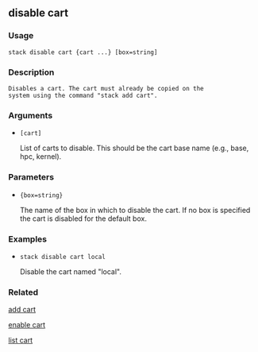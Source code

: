## disable cart

### Usage

`stack disable cart {cart ...} [box=string]`

### Description


	Disables a cart. The cart must already be copied on the
	system using the command "stack add cart".
	
	

### Arguments

* `[cart]`

   List of carts to disable. This should be the cart base name (e.g.,
	base, hpc, kernel).


### Parameters
* `{box=string}`

   The name of the box in which to disable the cart. If no box is
	specified the cart is disabled for the default box.

### Examples

* `stack disable cart local`

   Disable the cart named "local".


### Related
[add cart](add-cart)

[enable cart](enable-cart)

[list cart](list-cart)


